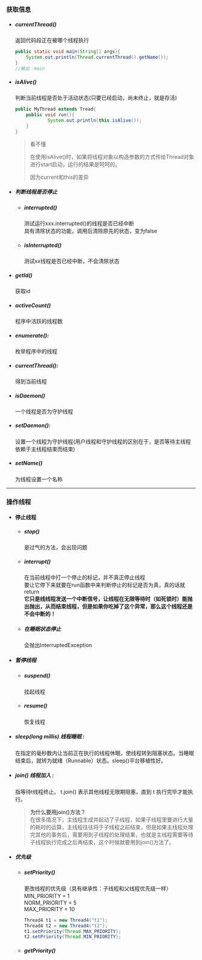 ### 获取信息

* ##### currentThread\(\)

  返回代码段正在被哪个线程执行

  ```java
  public static void main(String[] args){
      System.out.println(Thread.currentThread().getName());
  }
  //输出：main
  ```

* ##### isAlive\(\)

  判断当前线程是否处于活动状态\(只要已经启动，尚未终止，就是存活\)

  ```java
  public MyThread extends Tread{
      public void run(){
              System.out.println(this.isAlive());
      }
  }
  ```

  > 看不懂
  >
  > 在使用isAlive\(\)时，如果将线程对象以构造参数的方式传给Thread对象进行start启动，运行的结果是呵呵的。
  >
  > 因为current和this的差异

* ##### 判断线程是否停止

  * ##### interrupted\(\)

    测试运行xxx.interrupted\(\)的线程是否已经中断  
    具有清除状态的功能，调用后清除原先的状态，变为false

  * ##### isInterrupted\(\)

    测试xx线程是否已经中断，不会清除状态
* ##### getId\(\)

  获取id

* ##### activeCount\(\)

  程序中活跃的线程数

* ##### enumerate\(\):

  枚举程序中的线程

* ##### currentThread\(\):

  得到当前线程

* ##### isDaemon\(\)

  一个线程是否为守护线程

* ##### setDaemon\(\):

  设置一个线程为守护线程\(用户线程和守护线程的区别在于，是否等待主线程依赖于主线程结束而结束\)

* ##### setName\(\)

  为线程设置一个名称

---

### 操作线程

* #### 停止线程

  * ##### stop\(\)

    是过气的方法，会出现问题

  * ##### interrupt\(\)

    在当前线程中打一个停止的标记，并不真正停止线程  
    要让它停下来就要在run函数中来判断停止的标记是否为真，真的话就return  
    **它只是线线程发送一个中断信号，让线程在无限等待时（如死锁时）能抛出抛出，从而结束线程，但是如果你吃掉了这个异常，那么这个线程还是不会中断的！**

  * ##### 在睡眠状态停止

    会抛出InterruptedException
* ##### 暂停线程

  * ##### suspend\(\)

    挂起线程

  * ##### resume\(\)

    恢复线程
* ##### sleep\(long millis\) 线程睡眠 :

  在指定的毫秒数内让当前正在执行的线程休眠，使线程转到阻塞状态。当睡眠结束后，就转为就绪（Runnable）状态。sleep\(\)平台移植性好。

* ##### join\(\) 线程加入 :

  指等待t线程终止。 t.join\(\) 表示其他线程无限期阻塞，直到 t 执行完毕才能执行。

  > **为什么要用join\(\)方法？**  
  > 在很多情况下，主线程生成并起动了子线程，如果子线程里要进行大量的耗时的运算，主线程往往将于子线程之前结束，但是如果主线程处理完其他的事务后，需要用到子线程的处理结果，也就是主线程需要等待子线程执行完成之后再结束，这个时候就要用到join\(\)方法了。

* ##### 优先级

  * ##### setPriority\(\)

    更改线程的优先级（具有继承性：子线程和父线程优先级一样）  
    MIN\_PRIORITY = 1 　　  
    NORM\_PRIORITY = 5  
    MAX\_PRIORITY = 10

    ```java
    Thread4 t1 = new Thread4("t1");
    Thread4 t2 = new Thread4("t2");
    t1.setPriority(Thread.MAX_PRIORITY);
    t2.setPriority(Thread.MIN_PRIORITY);
    ```

  * ##### getPriority\(\)




